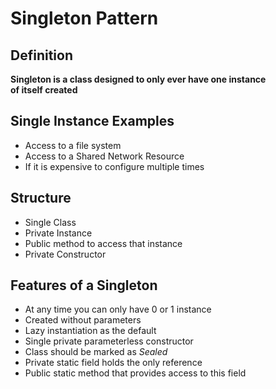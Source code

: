 # Singleton Pattern

## Definition

**Singleton is a class designed to only ever have one instance </br> of itself created**

## Single Instance Examples

- Access to a file system
- Access to a Shared Network Resource
- If it is expensive to configure multiple times

## Structure

- Single Class
- Private Instance
- Public method to access that instance
- Private Constructor

## Features of a Singleton

- At any time you can only have 0 or 1 instance
- Created without parameters
- Lazy instantiation as the default
- Single private parameterless constructor
- Class should be marked as *Sealed*
- Private static field holds the only reference
- Public static method that provides access to this field